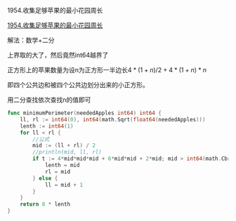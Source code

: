 1954.收集足够苹果的最小花园周长

[1954.收集足够苹果的最小花园周长](https://leetcode.cn/problems/minimum-garden-perimeter-to-collect-enough-apples/)



解法：数学+二分

上界取的大了，然后竟然int64越界了

正方形上的苹果数量为设n为正方形一半边长$4*(1+n)/2+4*(1+n)*n$

即四个公共边和被四个公共边划分出来的小正方形。

用二分查找依次查找n的值即可

```go
func minimumPerimeter(neededApples int64) int64 {
	ll, rl := int64(0), int64(math.Sqrt(float64(neededApples)))
	lenth := int64(1)
	for ll < rl {
		//公式
		mid := (ll + rl) / 2
		//println(mid, ll, rl)
		if t := 4*mid*mid*mid + 6*mid*mid + 2*mid; mid > int64(math.Cbrt(float64(neededApples))) || t >= neededApples {
			lenth = mid
			rl = mid
		} else {
			ll = mid + 1
		}
	}
	return 8 * lenth
}
```
